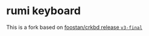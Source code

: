 # rumi keyboard

This is a fork based on [foostan/crkbd release `v3-final`](https://github.com/foostan/crkbd/releases/tag/v3-final)
